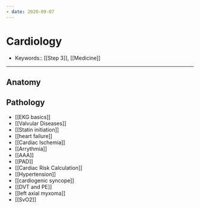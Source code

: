 ```yaml
---
- date: 2020-09-07
---
```


# Cardiology

- Keywords:: [[Step 3]], [[Medicine]]
---

## Anatomy

## Pathology

- [[EKG basics]]
- [[Valvular Diseases]]
- [[Statin initiation]]
- [[heart failure]]
- [[Cardiac Ischemia]]
- [[Arrythmia]]
- [[AAA]]
- [[PAD]]
- [[Cardiac Risk Calculation]]
- [[Hypertension]]
- [[cardiogenic syncope]]
- [[DVT and PE]]
- [[left axial myxoma]]
- [[SvO2]]
